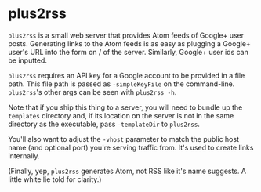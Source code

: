plus2rss
========

`plus2rss` is a small web server that provides Atom feeds of Google+ user
posts. Generating links to the Atom feeds is as easy as plugging a Google+
user's URL into the form on / of the server. Similarly, Google+ user ids can
be inputted.

`plus2rss` requires an API key for a Google account to be provided in a file
path. This file path is passed as `-simpleKeyFile` on the
command-line. `plus2rss`'s other args can be seen with `plus2rss -h`.

Note that if you ship this thing to a server, you will need to bundle up the
`templates` directory and, if its location on the server is not in the same
directory as the executable, pass `-templateDir` to `plus2rss`.

You'll also want to adjust the `-vhost` parameter to match the public host
name (and optional port) you're serving traffic from. It's used to create
links internally.

(Finally, yep, `plus2rss` generates Atom, not RSS like it's name suggests. A
little white lie told for clarity.)
